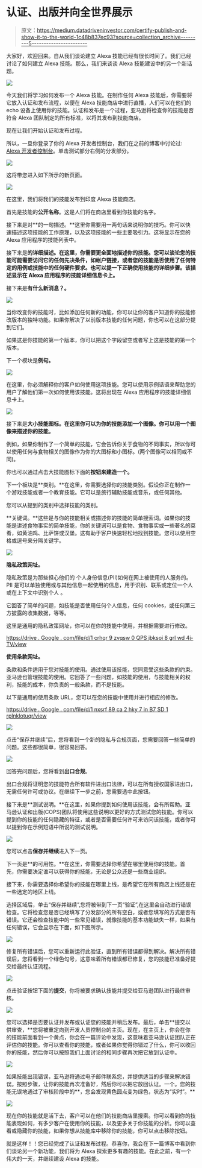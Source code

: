 # 认证、出版并向全世界展示

> 原文：<https://medium.datadriveninvestor.com/certify-publish-and-show-it-to-the-world-1c48b837ec93?source=collection_archive---------5----------------------->

大家好，欢迎回来。自从我们谈论建立 Alexa 技能已经有很长时间了。我们已经讨论了如何建立 Alexa 技能。那么，我们来谈谈 Alexa 技能建设中的另一个新话题。

![](img/62eec6048db5cf2d707e5111eba095b7.png)

今天我们将学习如何发布一个 Alexa 技能。在制作任何 Alexa 技能后，你需要将它放入认证和发布流程，以便在 Alexa 技能商店中进行直播，人们可以在他们的 echo 设备上使用你的技能。认证和发布是一个过程，亚马逊将检查你的技能是否符合 Alexa 团队制定的所有标准，以将其发布到技能商店。

现在让我们开始认证和发布过程。

所以，一旦你登录了你的 Alexa 开发者控制台，我们在之前的博客中讨论过: [Alexa 开发者控制台](https://medium.com/datadriveninvestor/alexa-developer-console-ae2fe9cb3253)。单击测试部分右侧的分发部分。

![](img/8bb762722574895dc533d07ff1fb4bd0.png)

这将带您进入如下所示的新页面。

![](img/92df5df8e13480b4c04ca5c3889208ab.png)

在这里，我们将我们的技能发布到印度 Alexa 技能商店。

首先是技能的**公开名称**。这是人们将在商店里看到你技能的名字。

接下来是对**的一句描述。**这里你需要用一两句话来说明你的技巧。你可以快速描述这项技能的工作原理，以及这项技能的一些主要吸引力。这将显示在您的 Alexa 应用程序的技能列表中。

接下来是**的详细描述。在这里，你需要更全面地描述你的技能。您可以谈论您的技能可能需要访问它的任何先决条件，如帐户链接，或者您的技能是否使用了任何特定的用例或技能中的任何硬件要求。也可以提一下正确使用技能的详细步骤。该描述显示在 Alexa 应用程序的技能详细信息卡上。**

接下来是**有什么新消息？。**

![](img/5eaee7b473b7ab6e45666adeb0035d00.png)

当你改变你的技能时，比如添加任何新的功能，你可以让你的客户知道你的技能修改版本的独特功能。如果你解决了以前版本技能的任何问题，你也可以在这部分提到它们。

如果这是你技能的第一个版本，你可以把这个字段留空或者写上这是技能的第一个版本。

下一个模块是**例句。**

![](img/721a8643502c030b4db8444ff170a273.png)

在这里，你必须解释你的客户如何使用这项技能。您可以使用示例话语来帮助您的用户了解他们第一次如何使用该技能。这将出现在 Alexa 应用程序的技能详细信息卡上。

![](img/dcf734b828163d94131f0f8bbc4f9838.png)

接下来是**大小技能图标。在这里你可以为你的技能添加一个图像。你可以用一个图像来描述你的技能。**

例如，如果你制作了一个简单的技能，它会告诉你关于食物的不同事实，所以你可以使用任何与食物相关的图像作为你的大图标和小图标。(两个图像可以相同或不同)。

你也可以通过点击大技能图标下面的**按钮来建造一个。**

下一个板块是**类别。**在这里，你需要选择你的技能类别。假设你正在制作一个游戏技能或者一个教育技能。它可以是旅行辅助技能或音乐，或任何其他。

您可以从提到的类别中选择技能的类别。

**关键词。**这些是与你的技能相关或描述你的技能的简单搜索词。如果你的技能是讲述食物事实的简单技能，你的关键词可以是食物、食物事实或一些著名的菜肴，如黄油鸡、比萨饼或汉堡。这有助于客户快速轻松地找到技能。您可以使用空格或逗号来分隔关键字。

![](img/c567878a1da130a0e5d960d2733861e0.png)

**隐私政策网址。**

隐私政策是为那些担心他们的
个人身份信息(PII)如何在网上被使用的人服务的。PII 是可以单独使用或与其他信息一起使用的信息，用于识别、联系或定位一个人或在上下文中识别个人
。

它回答了简单的问题，如技能是否使用任何个人信息，任何 cookies，或任何第三方披露的收集数据，等等。

这里是通用的隐私政策网址，你可以在你的技能中使用，并根据需要进行修改。

[https://drive . Google . com/file/d/1 crhqr 9 zvqsw 0 QPS jbksoi 8 grl wd 4j-TV/view](https://drive.google.com/file/d/1CRHqR9zvQsw0qpSJBkSOI8grlWD4J-tv/view)

**使用条款网址。**

条款和条件适用于您对技能的使用。通过使用该技能，您同意受这些条款的约束。亚马逊也管理技能的使用。它回答了一些问题，如技能的使用，与技能相关的权利，技能的成本，你负责的一般条款，而不是技能。

以下是通用的使用条款 URL，您可以在您的技能中使用并进行相应的修改。

[https://drive . Google . com/file/d/1 nxsrf 89 ca 2 hky 7 in B7 SD 1 rplnklotuqr/view](https://drive.google.com/file/d/1nxSRF89CA2hky7inb7sD1rplnkLotuqR/view)

![](img/4f9d78881581c198a1b96ffb1b7b4a13.png)

点击“保存并继续”后，您将看到一个新的隐私与合规页面，您需要回答一些简单的问题。这些都很简单，很容易回答。

![](img/26db44d984d659dfa3560ef3df52da5a.png)

回答完问题后，您将看到**出口合规**。

出口合规将证明您的技能符合所有软件进出口法律，可以在所有授权国家进出口，无需任何许可或协议。在继续下一步之前，您需要选中此按钮。

接下来是**测试说明。**在这里，如果你提到如何使用该技能，会有所帮助。亚马逊认证和出版(COPS)团队将使用这些说明以更好的方式测试您的技能。你可以提到你的技能的任何隐藏的特征，或者是否需要任何许可来访问该技能，或者你可以提到你在示例短语中所说的测试说明。

![](img/5c7f5bff263f23eab596f851b352a9e8.png)

您可以点击**保存并继续**进入下一页。

下一页是**的可用性。**在这里，你需要选择你希望在哪里使用你的技能。首先，你需要决定谁可以获得你的技能，无论是公众还是一些商业组织。

接下来，你需要选择你希望你的技能在哪里上线，是希望它在所有商店上线还是在一些选定的地区上线。

选择区域后，单击“保存并继续”,您将被带到下一页“验证”,在这里会自动进行错误检查。它将检查您是否已经填写了分发部分的所有空白，或者您填写的方式是否有错误。它还会检查技能中的一些常见错误，就像技能的基本功能缺失一样，如果有任何错误，它会显示在下面，如下图所示。

![](img/0557496d7009e33df718707b604461e1.png)

修复所有错误后，您可以重新运行此验证，直到所有错误都得到解决。解决所有错误后，您将看到一个绿色勾号，这意味着所有错误都已修复，您的技能已准备好提交给最终认证流程。

![](img/7b0e3b3a009c02e93747c66b4a7301ee.png)

点击验证按钮下面的**提交**，你将被要求确认技能并提交给亚马逊团队进行最终审核。

![](img/06f7497907ccfa8f4589572e26cf34a1.png)

您可以选择是否要认证并发布或认证您的技能并稍后发布。最后，单击**提交以供审查，**您将被重定向到开发人员控制台的主页。现在，在主页上，你会在你的技能前面看到一个黄点，你会在一篇评论中发现，这意味着亚马逊认证团队正在评估你的技能。你可以查看你的技能，或者如果你觉得你错过了什么，你可以收回你的技能，然后你可以按照我们上面讨论的相同步骤再次把它放到认证中。

![](img/847baf9d95eaca5b6626da4887e980a6.png)

如果技能出现错误，亚马逊将通过电子邮件联系您，并提供适当的步骤来解决错误。按照步骤，让你的技能再次准备好，然后你可以把它放回认证。一个。您的技能无误地通过了审核阶段中的**，您会发现黄色圆点变为绿色，状态为“实时”。**

![](img/c05bd1fab705e049eddded2ff7b21b49.png)

现在你的技能就是活下去，客户可以在他们的技能商店里搜索。你可以看到你的技能表现如何，有多少客户在使用你的技能，以及更多关于你技能的分析。你可以查看或隐藏你的技能，如果你想从技能库中移除你的技能，你可以点击移除按钮。

就是这样！！您已经完成了认证和发布过程。恭喜你，我会在下一篇博客中看到你们谈论另一个新功能，我们将为 Alexa 探索更多有趣的技能。在此之前，有一个伟大的一天，并继续建设 Alexa 的技能。